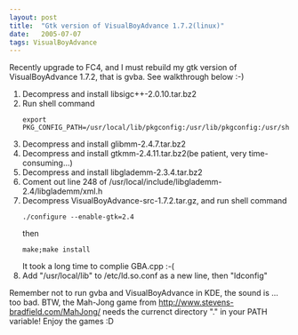 ```yaml
---
layout: post
title:  "Gtk version of VisualBoyAdvance 1.7.2(linux)"
date:   2005-07-07
tags: VisualBoyAdvance
---
```

Recently upgrade to FC4, and I must rebuild my gtk version of VisualBoyAdvance 1.7.2, that is gvba. See walkthrough below :-)

1. Decompress and install libsigc++-2.0.10.tar.bz2
1. Run shell command
    ```shell
    export PKG_CONFIG_PATH=/usr/local/lib/pkgconfig:/usr/lib/pkgconfig:/usr/share/pkgconfig
    ```
1. Decompress and install glibmm-2.4.7.tar.bz2
1. Decompress and install gtkmm-2.4.11.tar.bz2(be patient, very time-consuming...)
1. Decompress and install libglademm-2.3.4.tar.bz2
1. Coment out line 248 of /usr/local/include/libglademm-2.4/libglademm/xml.h
1. Decompress VisualBoyAdvance-src-1.7.2.tar.gz, and run shell command
    ```shell
    ./configure --enable-gtk=2.4
    ```
    then
    ```shell
    make;make install
    ```
    It took a long time to complie GBA.cpp :-( 
1. Add "/usr/local/lib" to /etc/ld.so.conf as a new line, then "ldconfig"

Remember not to run gvba and VisualBoyAdvance in KDE, the sound is ... too bad.
BTW, the Mah-Jong game from http://www.stevens-bradfield.com/MahJong/ needs the currenct directory "." in your PATH variable!
Enjoy the games :D
